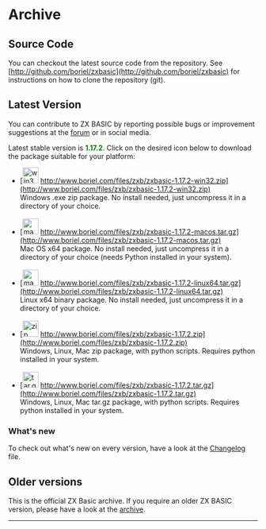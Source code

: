 # Archive

## Source Code
You can checkout the latest source code from the repository.
See [http://github.com/boriel/zxbasic](http://github.com/boriel/zxbasic) for instructions on how to clone the
repository (git).


## Latest Version
You can contribute to ZX BASIC by reporting possible bugs or improvement suggestions at the
[forum](http://www.boriel.com/forum) or in social media.

Latest stable version is <span style="color: green;">**1.17.2**</span>.
Click on the desired icon below to download the package suitable for your platform:

* [<img src="https://zxbasic.readthedocs.io/en/docs/img/win32.png" alt="win32zip" width="32px"/>
  http://www.boriel.com/files/zxb/zxbasic-1.17.2-win32.zip](http://www.boriel.com/files/zxb/zxbasic-1.17.2-win32.zip)
<br />Windows .exe zip package. No install needed, just uncompress it in a directory of your choice.
<br/>&nbsp;
* [<img src="https://zxbasic.readthedocs.io/en/docs/img/macos.png" alt="macostargz" width="32px"/>
  http://www.boriel.com/files/zxb/zxbasic-1.17.2-macos.tar.gz](http://www.boriel.com/files/zxb/zxbasic-1.17.2-macos.tar.gz)
<br />Mac OS x64 package. No install needed, just uncompress it in a directory of your choice (needs Python installed
in your system).
<br/>&nbsp;
* [<img src="https://zxbasic.readthedocs.io/en/docs/img/linux.png" alt="macostargz" width="32px"/>
  http://www.boriel.com/files/zxb/zxbasic-1.17.2-linux64.tar.gz](http://www.boriel.com/files/zxb/zxbasic-1.17.2-linux64.tar.gz)
<br />Linux x64 binary package. No install needed, just uncompress it in a directory of your choice.
<br/>&nbsp;
* [<img src="https://zxbasic.readthedocs.io/en/docs/img/zip-package.png" alt="zip" width="32px"/>
  http://www.boriel.com/files/zxb/zxbasic-1.17.2.zip](http://www.boriel.com/files/zxb/zxbasic-1.17.2.zip)
<br />Windows, Linux, Mac zip package, with python scripts. Requires python installed in your system.
<br/>&nbsp;
* [<img src="https://zxbasic.readthedocs.io/en/docs/img/driver-down.png" alt="tar.gz" width="32px"/>
  http://www.boriel.com/files/zxb/zxbasic-1.17.2.tar.gz](http://www.boriel.com/files/zxb/zxbasic-1.17.2.tar.gz)
<br />Windows, Linux, Mac tar.gz package, with python scripts. Requires python installed in your system.

### What's new
To check out what's new on every version, have a look at the
[Changelog](https://github.com/boriel/zxbasic/blob/master/Changelog.md) file.

## Older versions
This is the official ZX Basic archive. If you require an older ZX BASIC version, please have a look
at the [archive](https://www.boriel.com/files/zxb/).

----
